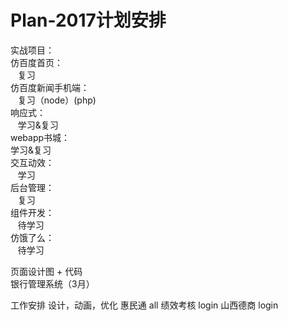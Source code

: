 # Plan-2017计划安排<br>
实战项目：<br>
仿百度首页：<br>
    复习<br>
仿百度新闻手机端：<br>
    复习（node）(php)<br>
响应式：<br>
    学习&复习<br>
webapp书城：<br>
    学习&复习<br>
交互动效：<br>
    学习<br>
后台管理：<br>
    复习<br>
组件开发：<br>
    待学习<br>
仿饿了么：<br>
    待学习<br>
    
页面设计图 + 代码<br/>
银行管理系统（3月）


工作安排
设计，动画，优化
惠民通 all 
绩效考核 login
山西德商 login


